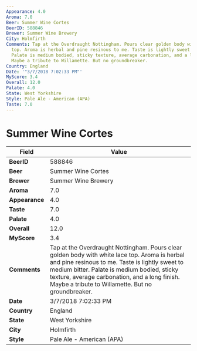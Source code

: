 ```yaml
---
Appearance: 4.0
Aroma: 7.0
Beer: Summer Wine Cortes
BeerID: 588846
Brewer: Summer Wine Brewery
City: Holmfirth
Comments: Tap at the Overdraught Nottingham. Pours clear golden body with white lace
  top. Aroma is herbal and pine resinous to me. Taste is lightly sweet to medium bitter.
  Palate is medium bodied, sticky texture, average carbonation, and a long finish.
  Maybe a tribute to Willamette. But no groundbreaker.
Country: England
Date: '"3/7/2018 7:02:33 PM"'
MyScore: 3.4
Overall: 12.0
Palate: 4.0
State: West Yorkshire
Style: Pale Ale - American (APA)
Taste: 7.0
---
```


# Summer Wine Cortes

| Field         | Value |
|---------------|-------|
| **BeerID** | 588846 |
| **Beer** | Summer Wine Cortes |
| **Brewer** | Summer Wine Brewery |
| **Aroma** | 7.0 |
| **Appearance** | 4.0 |
| **Taste** | 7.0 |
| **Palate** | 4.0 |
| **Overall** | 12.0 |
| **MyScore** | 3.4 |
| **Comments** | Tap at the Overdraught Nottingham. Pours clear golden body with white lace top. Aroma is herbal and pine resinous to me. Taste is lightly sweet to medium bitter. Palate is medium bodied, sticky texture, average carbonation, and a long finish. Maybe a tribute to Willamette. But no groundbreaker. |
| **Date** | 3/7/2018 7:02:33 PM |
| **Country** | England |
| **State** | West Yorkshire |
| **City** | Holmfirth |
| **Style** | Pale Ale - American (APA) |
